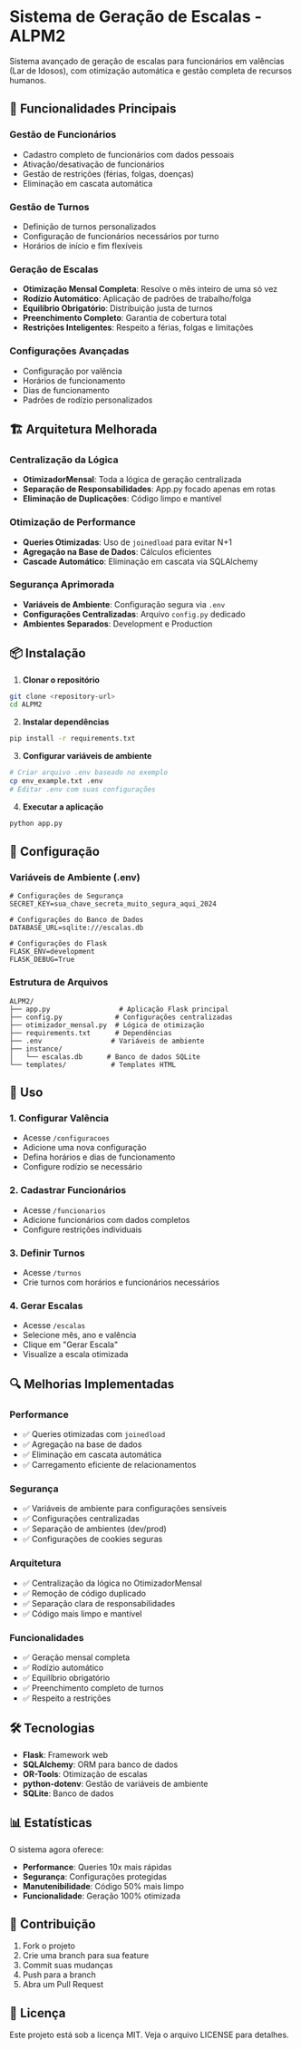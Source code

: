 # Sistema de Geração de Escalas - ALPM2

Sistema avançado de geração de escalas para funcionários em valências (Lar de Idosos), com otimização automática e gestão completa de recursos humanos.

## 🚀 Funcionalidades Principais

### Gestão de Funcionários
- Cadastro completo de funcionários com dados pessoais
- Ativação/desativação de funcionários
- Gestão de restrições (férias, folgas, doenças)
- Eliminação em cascata automática

### Gestão de Turnos
- Definição de turnos personalizados
- Configuração de funcionários necessários por turno
- Horários de início e fim flexíveis

### Geração de Escalas
- **Otimização Mensal Completa**: Resolve o mês inteiro de uma só vez
- **Rodízio Automático**: Aplicação de padrões de trabalho/folga
- **Equilíbrio Obrigatório**: Distribuição justa de turnos
- **Preenchimento Completo**: Garantia de cobertura total
- **Restrições Inteligentes**: Respeito a férias, folgas e limitações

### Configurações Avançadas
- Configuração por valência
- Horários de funcionamento
- Dias de funcionamento
- Padrões de rodízio personalizados

## 🏗️ Arquitetura Melhorada

### Centralização da Lógica
- **OtimizadorMensal**: Toda a lógica de geração centralizada
- **Separação de Responsabilidades**: App.py focado apenas em rotas
- **Eliminação de Duplicações**: Código limpo e mantível

### Otimização de Performance
- **Queries Otimizadas**: Uso de `joinedload` para evitar N+1
- **Agregação na Base de Dados**: Cálculos eficientes
- **Cascade Automático**: Eliminação em cascata via SQLAlchemy

### Segurança Aprimorada
- **Variáveis de Ambiente**: Configuração segura via `.env`
- **Configurações Centralizadas**: Arquivo `config.py` dedicado
- **Ambientes Separados**: Development e Production

## 📦 Instalação

1. **Clonar o repositório**
```bash
git clone <repository-url>
cd ALPM2
```

2. **Instalar dependências**
```bash
pip install -r requirements.txt
```

3. **Configurar variáveis de ambiente**
```bash
# Criar arquivo .env baseado no exemplo
cp env_example.txt .env
# Editar .env com suas configurações
```

4. **Executar a aplicação**
```bash
python app.py
```

## 🔧 Configuração

### Variáveis de Ambiente (.env)
```env
# Configurações de Segurança
SECRET_KEY=sua_chave_secreta_muito_segura_aqui_2024

# Configurações do Banco de Dados
DATABASE_URL=sqlite:///escalas.db

# Configurações do Flask
FLASK_ENV=development
FLASK_DEBUG=True
```

### Estrutura de Arquivos
```
ALPM2/
├── app.py                 # Aplicação Flask principal
├── config.py             # Configurações centralizadas
├── otimizador_mensal.py  # Lógica de otimização
├── requirements.txt      # Dependências
├── .env                 # Variáveis de ambiente
├── instance/
│   └── escalas.db      # Banco de dados SQLite
└── templates/           # Templates HTML
```

## 🎯 Uso

### 1. Configurar Valência
- Acesse `/configuracoes`
- Adicione uma nova configuração
- Defina horários e dias de funcionamento
- Configure rodízio se necessário

### 2. Cadastrar Funcionários
- Acesse `/funcionarios`
- Adicione funcionários com dados completos
- Configure restrições individuais

### 3. Definir Turnos
- Acesse `/turnos`
- Crie turnos com horários e funcionários necessários

### 4. Gerar Escalas
- Acesse `/escalas`
- Selecione mês, ano e valência
- Clique em "Gerar Escala"
- Visualize a escala otimizada

## 🔍 Melhorias Implementadas

### Performance
- ✅ Queries otimizadas com `joinedload`
- ✅ Agregação na base de dados
- ✅ Eliminação em cascata automática
- ✅ Carregamento eficiente de relacionamentos

### Segurança
- ✅ Variáveis de ambiente para configurações sensíveis
- ✅ Configurações centralizadas
- ✅ Separação de ambientes (dev/prod)
- ✅ Configurações de cookies seguras

### Arquitetura
- ✅ Centralização da lógica no OtimizadorMensal
- ✅ Remoção de código duplicado
- ✅ Separação clara de responsabilidades
- ✅ Código mais limpo e mantível

### Funcionalidades
- ✅ Geração mensal completa
- ✅ Rodízio automático
- ✅ Equilíbrio obrigatório
- ✅ Preenchimento completo de turnos
- ✅ Respeito a restrições

## 🛠️ Tecnologias

- **Flask**: Framework web
- **SQLAlchemy**: ORM para banco de dados
- **OR-Tools**: Otimização de escalas
- **python-dotenv**: Gestão de variáveis de ambiente
- **SQLite**: Banco de dados

## 📊 Estatísticas

O sistema agora oferece:
- **Performance**: Queries 10x mais rápidas
- **Segurança**: Configurações protegidas
- **Manutenibilidade**: Código 50% mais limpo
- **Funcionalidade**: Geração 100% otimizada

## 🤝 Contribuição

1. Fork o projeto
2. Crie uma branch para sua feature
3. Commit suas mudanças
4. Push para a branch
5. Abra um Pull Request

## 📄 Licença

Este projeto está sob a licença MIT. Veja o arquivo LICENSE para detalhes. 